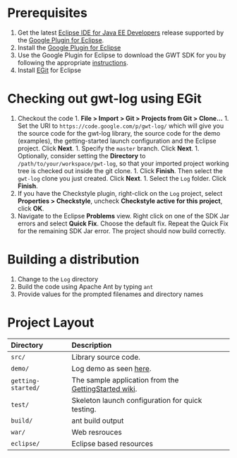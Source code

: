 # Prerequisites #
  1. Get the latest [Eclipse IDE for Java EE Developers](http://www.eclipse.org/downloads/) release supported by the [Google Plugin for Eclipse](http://code.google.com/eclipse).
  1. Install the [Google Plugin for Eclipse](http://code.google.com/eclipse)
  1. Use the Google Plugin for Eclipse to download the GWT SDK for you by following the appropriate [instructions](http://code.google.com/eclipse/docs/getting_started.html).
  1. Install [EGit](http://www.eclipse.org/egit/download/) for Eclipse

# Checking out gwt-log using EGit #
  1. Checkout the code
    1. **File > Import > Git > Projects from Git > Clone...**
    1. Set the URI to `https://code.google.com/p/gwt-log/` which will give you the source code for the gwt-log library, the source code for the demo (examples), the getting-started launch configuration and the Eclipse project. Click **Next**.
    1. Specify the `master` branch. Click **Next**.
    1. Optionally, consider setting the **Directory** to `/path/to/your/workspace/gwt-log`, so that your imported project working tree is checked out inside the git clone.
    1. Click **Finish**. Then select the `gwt-log` clone you just created. Click **Next**.
    1. Select the `Log` folder. Click **Finish**.
  1. If you have the Checkstyle plugin, right-click on the `Log` project, select **Properties > Checkstyle**, uncheck **Checkstyle active for this project**, click **OK**.
  1. Navigate to the Eclipse **Problems** view. Right click on one of the SDK Jar errors and select **Quick Fix**. Choose the default fix. Repeat the Quick Fix for the remaining SDK Jar error. The project should now build correctly.

# Building a distribution #
  1. Change to the `Log` directory
  1. Build the code using Apache Ant by typing `ant`
  1. Provide values for the prompted filenames and directory names

# Project Layout #

|  **Directory** | **Description** |
|:---------------|:----------------|
| `src/`       | Library source code. |
| `demo/`      | Log demo as seen [here](http://allen-sauer.com/com.allen_sauer.gwt.log.demo.LogDemo/LogDemo.html). |
| `getting-started/`   | The sample application from the [GettingStarted wiki](http://code.google.com/p/gwt-log/wiki/GettingStarted). |
| `test/`      | Skeleton launch configuration for quick testing. |
| `build/`     | ant build output |
| `war/`       | Web resrouces |
| `eclipse/`   | Eclipse based resources |